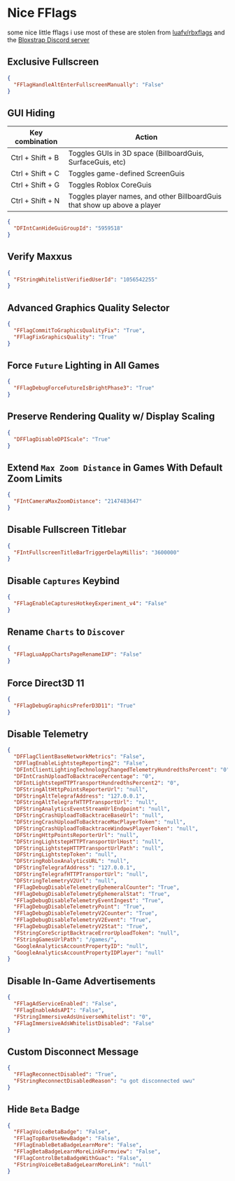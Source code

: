 
# Nice FFlags

some nice little fflags i use
most of these are stolen from [luafv/rbxflags](https://github.com/luafv/rbxflags) and the [Bloxstrap Discord server](https://discord.gg/nKjV3mGq6R)

## Exclusive Fullscreen

```json
{
  "FFlagHandleAltEnterFullscreenManually": "False"
}
```

## GUI Hiding

| Key combination  | Action                                                                    |
| ---------------- | ------------------------------------------------------------------------- |
| Ctrl + Shift + B | Toggles GUIs in 3D space (BillboardGuis, SurfaceGuis, etc)                |
| Ctrl + Shift + C | Toggles game-defined ScreenGuis                                           |
| Ctrl + Shift + G | Toggles Roblox CoreGuis                                                   |
| Ctrl + Shift + N | Toggles player names, and other BillboardGuis that show up above a player |

```json
{
  "DFIntCanHideGuiGroupId": "5959518"
}
```

## Verify Maxxus

```json
{
  "FStringWhitelistVerifiedUserId": "1056542255"
}
```

## Advanced Graphics Quality Selector

```json
{
  "FFlagCommitToGraphicsQualityFix": "True",
  "FFlagFixGraphicsQuality": "True"
}
```

## Force `Future` Lighting in All Games

```json
{
  "FFlagDebugForceFutureIsBrightPhase3": "True"
}
```

## Preserve Rendering Quality w/ Display Scaling

```json
{
  "DFFlagDisableDPIScale": "True"
}
```

## Extend `Max Zoom Distance` in Games With Default Zoom Limits

```json
{
  "FIntCameraMaxZoomDistance": "2147483647"
}
```

## Disable Fullscreen Titlebar

```json
{
  "FIntFullscreenTitleBarTriggerDelayMillis": "3600000"
}
```

## Disable `Captures` Keybind

```json
{
  "FFlagEnableCapturesHotkeyExperiment_v4": "False"
}
```

## Rename `Charts` to `Discover`

```json
{
  "FFlagLuaAppChartsPageRenameIXP": "False"
}
```

## Force Direct3D 11

```json
{
  "FFlagDebugGraphicsPreferD3D11": "True"
}
```

## Disable Telemetry

```json
{
  "DFFlagClientBaseNetworkMetrics": "False",
  "DFFlagEnableLightstepReporting2": "False",
  "DFIntClientLightingTechnologyChangedTelemetryHundredthsPercent": "0",
  "DFIntCrashUploadToBacktracePercentage": "0",
  "DFIntLightstepHTTPTransportHundredthsPercent2": "0",
  "DFStringAltHttpPointsReporterUrl": "null",
  "DFStringAltTelegrafAddress": "127.0.0.1",
  "DFStringAltTelegrafHTTPTransportUrl": "null",
  "DFStringAnalyticsEventStreamUrlEndpoint": "null",
  "DFStringCrashUploadToBacktraceBaseUrl": "null",
  "DFStringCrashUploadToBacktraceMacPlayerToken": "null",
  "DFStringCrashUploadToBacktraceWindowsPlayerToken": "null",
  "DFStringHttpPointsReporterUrl": "null",
  "DFStringLightstepHTTPTransportUrlHost": "null",
  "DFStringLightstepHTTPTransportUrlPath": "null",
  "DFStringLightstepToken": "null",
  "DFStringRobloxAnalyticsURL": "null",
  "DFStringTelegrafAddress": "127.0.0.1",
  "DFStringTelegrafHTTPTransportUrl": "null",
  "DFStringTelemetryV2Url": "null",
  "FFlagDebugDisableTelemetryEphemeralCounter": "True",
  "FFlagDebugDisableTelemetryEphemeralStat": "True",
  "FFlagDebugDisableTelemetryEventIngest": "True",
  "FFlagDebugDisableTelemetryPoint": "True",
  "FFlagDebugDisableTelemetryV2Counter": "True",
  "FFlagDebugDisableTelemetryV2Event": "True",
  "FFlagDebugDisableTelemetryV2Stat": "True",
  "FStringCoreScriptBacktraceErrorUploadToken": "null",
  "FStringGamesUrlPath": "/games/",
  "GoogleAnalyticsAccountPropertyID": "null",
  "GoogleAnalyticsAccountPropertyIDPlayer": "null"
}
```

## Disable In-Game Advertisements

```json
{
  "FFlagAdServiceEnabled": "False",
  "FFlagEnableAdsAPI": "False",
  "FStringImmersiveAdsUniverseWhitelist": "0",
  "FFlagImmersiveAdsWhitelistDisabled": "False"
}
```

## Custom Disconnect Message

```json
{
  "FFlagReconnectDisabled": "True",
  "FStringReconnectDisabledReason": "u got disconnected uwu"
}
```

## Hide `Beta` Badge

```json
{
  "FFlagVoiceBetaBadge": "False",
  "FFlagTopBarUseNewBadge": "False",
  "FFlagEnableBetaBadgeLearnMore": "False",
  "FFlagBetaBadgeLearnMoreLinkFormview": "False",
  "FFlagControlBetaBadgeWithGuac": "False",
  "FStringVoiceBetaBadgeLearnMoreLink": "null"
}
```
